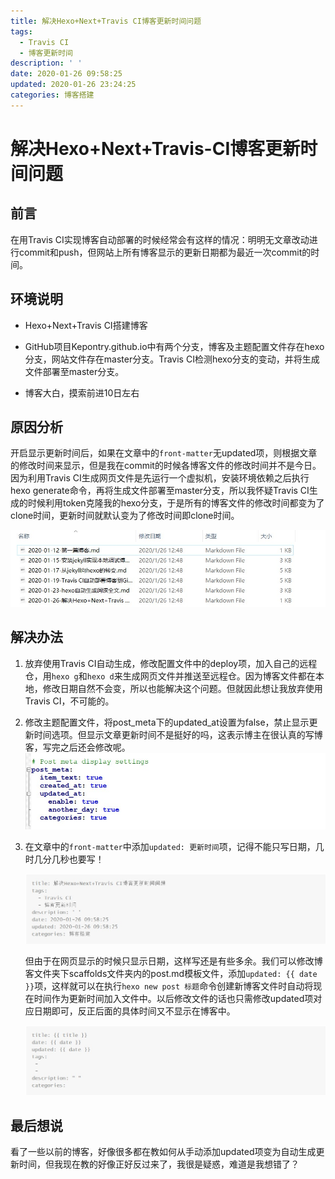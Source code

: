 ```yaml
---
title: 解决Hexo+Next+Travis CI博客更新时间问题
tags:
  - Travis CI
  - 博客更新时间
description: ' '
date: 2020-01-26 09:58:25
updated: 2020-01-26 23:24:25
categories: 博客搭建
---
```


# 解决Hexo+Next+Travis-CI博客更新时间问题

## 前言

在用Travis CI实现博客自动部署的时候经常会有这样的情况：明明无文章改动进行commit和push，但网站上所有博客显示的更新日期都为最近一次commit的时间。

## 环境说明

- Hexo+Next+Travis CI搭建博客

- GitHub项目Kepontry.github.io中有两个分支，博客及主题配置文件存在hexo分支，网站文件存在master分支。Travis CI检测hexo分支的变动，并将生成文件部署至master分支。

- 博客大白，摸索前进10日左右

## 原因分析

  开启显示更新时间后，如果在文章中的`front-matter`无updated项，则根据文章的修改时间来显示，但是我在commit的时候各博客文件的修改时间并不是今日。因为利用Travis CI生成网页文件是先运行一个虚拟机，安装环境依赖之后执行hexo generate命令，再将生成文件部署至master分支，所以我怀疑Travis CI生成的时候利用token克隆我的hexo分支，于是所有的博客文件的修改时间都变为了clone时间，更新时间就默认变为了修改时间即clone时间。

![](https://raw.githubusercontent.com/Kepontry/PicBed/master/img/20200126130131.jpg)

## 解决办法

1. 放弃使用Travis CI自动生成，修改配置文件中的deploy项，加入自己的远程仓，用`hexo g`和`hexo d`来生成网页文件并推送至远程仓。因为博客文件都在本地，修改日期自然不会变，所以也能解决这个问题。但就因此想让我放弃使用Travis CI，不可能的。

2. 修改主题配置文件，将post_meta下的updated_at设置为false，禁止显示更新时间选项。但显示文章更新时间不是挺好的吗，这表示博主在很认真的写博客，写完之后还会修改呢。
![](https://raw.githubusercontent.com/Kepontry/PicBed/master/img/20200126130840.jpg)

3. 在文章中的`front-matter`中添加`updated: 更新时间`项，记得不能只写日期，几时几分几秒也要写！

   ![](https://raw.githubusercontent.com/Kepontry/PicBed/master/img/20200126131254.jpg)

   但由于在网页显示的时候只显示日期，这样写还是有些多余。我们可以修改博客文件夹下scaffolds文件夹内的post.md模板文件，添加```updated: {{ date }}```项，这样就可以在执行```hexo new post 标题```命令创建新博客文件时自动将现在时间作为更新时间加入文件中。以后修改文件的话也只需修改updated项对应日期即可，反正后面的具体时间又不显示在博客中。
   
   ![](https://raw.githubusercontent.com/Kepontry/PicBed/master/img/20200126180839.jpg)

## 最后想说

看了一些以前的博客，好像很多都在教如何从手动添加updated项变为自动生成更新时间，但我现在教的好像正好反过来了，我很是疑惑，难道是我想错了？